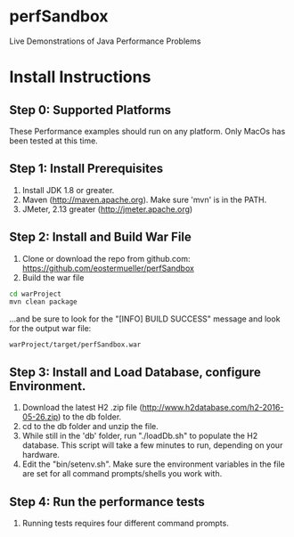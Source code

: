 # perfSandbox
Live Demonstrations of Java Performance Problems

# Install Instructions

## Step 0: Supported Platforms
These Performance examples should run on any platform.  Only MacOs has been tested at this time.

## Step 1: Install Prerequisites
1. Install JDK 1.8 or greater.
2. Maven (http://maven.apache.org).  Make sure 'mvn' is in the PATH.
3. JMeter, 2.13 greater (http://jmeter.apache.org)

## Step 2: Install and Build War File
1. Clone or download the repo from github.com:  https://github.com/eostermueller/perfSandbox
2. Build the war file

  ```bash
  cd warProject
  mvn clean package
  ```
  ...and be sure to look for the "[INFO] BUILD SUCCESS" message and look for the output war file:
  ```
  warProject/target/perfSandbox.war
  ```

## Step 3: Install and Load Database, configure Environment.
1. Download the latest H2 .zip file (http://www.h2database.com/h2-2016-05-26.zip) to the db folder.
2. cd to the db folder and unzip the file.
3. While still in the 'db' folder, run "./loadDb.sh" to populate the H2 database. This script will take a few minutes to run, depending on your hardware.
4. Edit the "bin/setenv.sh".  Make sure the environment variables in the file are set for all command prompts/shells you work with.

## Step 4: Run the performance tests
1. Running tests requires four different command prompts.
